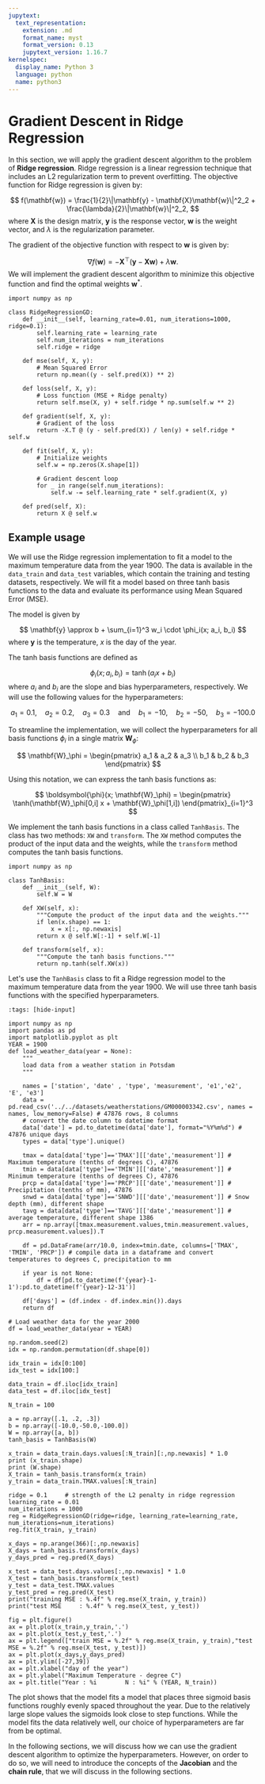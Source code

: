 ```yaml
---
jupytext:
  text_representation:
    extension: .md
    format_name: myst
    format_version: 0.13
    jupytext_version: 1.16.7
kernelspec:
  display_name: Python 3
  language: python
  name: python3
---
```

# Gradient Descent in Ridge Regression
In this section, we will apply the gradient descent algorithm to the problem of **Ridge regression**. Ridge regression is a linear regression technique that includes an L2 regularization term to prevent overfitting. The objective function for Ridge regression is given by:

$$
  f(\mathbf{w}) = \frac{1}{2}\|\mathbf{y} - \mathbf{X}\mathbf{w}\|^2_2 + \frac{\lambda}{2}\|\mathbf{w}\|^2_2,
$$
where $\mathbf{X}$ is the design matrix, $\mathbf{y}$ is the response vector, $\mathbf{w}$ is the weight vector, and $\lambda$ is the regularization parameter.

The gradient of the objective function with respect to $\mathbf{w}$ is given by:

$$
  \nabla f(\mathbf{w}) = -\mathbf{X}^\top(\mathbf{y} - \mathbf{X}\mathbf{w}) + \lambda\mathbf{w}.
$$ 
We will implement the gradient descent algorithm to minimize this objective function and find the optimal weights $\mathbf{w}^*$.

```{code-cell} ipython3
import numpy as np

class RidgeRegressionGD:
    def __init__(self, learning_rate=0.01, num_iterations=1000, ridge=0.1):
        self.learning_rate = learning_rate
        self.num_iterations = num_iterations
        self.ridge = ridge

    def mse(self, X, y):
        # Mean Squared Error
        return np.mean((y - self.pred(X)) ** 2)
    
    def loss(self, X, y):
        # Loss function (MSE + Ridge penalty)
        return self.mse(X, y) + self.ridge * np.sum(self.w ** 2)

    def gradient(self, X, y):
        # Gradient of the loss
        return -X.T @ (y - self.pred(X)) / len(y) + self.ridge * self.w

    def fit(self, X, y):
        # Initialize weights
        self.w = np.zeros(X.shape[1])
        
        # Gradient descent loop
        for _ in range(self.num_iterations):   
            self.w -= self.learning_rate * self.gradient(X, y)

    def pred(self, X):
        return X @ self.w
```

## Example usage

We will use the Ridge regression implementation to fit a model to the maximum temperature data from the year 1900. The data is available in the `data_train` and `data_test` variables, which contain the training and testing datasets, respectively. We will fit a model based on three tanh basis functions to the data and evaluate its performance using Mean Squared Error (MSE).

The model is given by

$$
  \mathbf{y} \approx b + \sum_{i=1}^3 w_i \cdot \phi_i(x; a_i, b_i) 
$$
where $\mathbf{y}$ is the temperature, $x$ is the day of the year.

The tanh basis functions are defined as

$$
  \phi_i(x; a_i, b_i) = \tanh(a_i x + b_i)
$$
where $a_i$ and $b_i$ are the slope and bias hyperparameters, respectively.
We will use the following values for the hyperparameters:

$$
  a_1 = 0.1, \quad a_2 = 0.2, \quad a_3 = 0.3 \quad \text{and} \quad  b_1 = -10, \quad b_2 = -50, \quad b_3 = -100.0
$$

To streamline the implementation, we will collect the hyperparameters for all basis functions $\phi_i$ in a single matrix $\mathbf{W}_\phi$:

$$
  \mathbf{W}_\phi = \begin{pmatrix}
    a_1 & a_2 & a_3 \\
    b_1 & b_2 & b_3
  \end{pmatrix}
$$

Using this notation, we can express the tanh basis functions as:

$$
  \boldsymbol{\phi}(x; \mathbf{W}_\phi) = 
  \begin{pmatrix}
  \tanh(\mathbf{W}_\phi[0,i] x + \mathbf{W}_\phi[1,i])
    \end{pmatrix}_{i=1}^3
$$

We implement the tanh basis functions in a class called `TanhBasis`. The class has two methods: `XW` and `transform`. The `XW` method computes the product of the input data and the weights, while the `transform` method computes the tanh basis functions.

```{code-cell} ipython3
import numpy as np

class TanhBasis:
    def __init__(self, W):
        self.W = W

    def XW(self, x):
        """Compute the product of the input data and the weights."""
        if len(x.shape) == 1:
            x = x[:, np.newaxis]
        return x @ self.W[:-1] + self.W[-1]

    def transform(self, x):
        """Compute the tanh basis functions."""
        return np.tanh(self.XW(x))
```

Let's use the `TanhBasis` class to fit a Ridge regression model to the maximum temperature data from the year 1900. We will use three tanh basis functions with the specified hyperparameters.

```{code-cell} ipython3
:tags: [hide-input]

import numpy as np
import pandas as pd
import matplotlib.pyplot as plt
YEAR = 1900
def load_weather_data(year = None):
    """
    load data from a weather station in Potsdam
    """

    names = ['station', 'date' , 'type', 'measurement', 'e1','e2', 'E', 'e3']
    data = pd.read_csv('../../datasets/weatherstations/GM000003342.csv', names = names, low_memory=False) # 47876 rows, 8 columns
    # convert the date column to datetime format
    data['date'] = pd.to_datetime(data['date'], format="%Y%m%d") # 47876 unique days
    types = data['type'].unique()

    tmax = data[data['type']=='TMAX'][['date','measurement']] # Maximum temperature (tenths of degrees C), 47876
    tmin = data[data['type']=='TMIN'][['date','measurement']] # Minimum temperature (tenths of degrees C), 47876
    prcp = data[data['type']=='PRCP'][['date','measurement']] # Precipitation (tenths of mm), 47876
    snwd = data[data['type']=='SNWD'][['date','measurement']] # Snow depth (mm), different shape
    tavg = data[data['type']=='TAVG'][['date','measurement']] # average temperature, different shape 1386
    arr = np.array([tmax.measurement.values,tmin.measurement.values, prcp.measurement.values]).T 

    df = pd.DataFrame(arr/10.0, index=tmin.date, columns=['TMAX', 'TMIN', 'PRCP']) # compile data in a dataframe and convert temperatures to degrees C, precipitation to mm

    if year is not None:
        df = df[pd.to_datetime(f'{year}-1-1'):pd.to_datetime(f'{year}-12-31')]
    
    df['days'] = (df.index - df.index.min()).days
    return df

# Load weather data for the year 2000
df = load_weather_data(year = YEAR)

np.random.seed(2)
idx = np.random.permutation(df.shape[0])

idx_train = idx[0:100]
idx_test = idx[100:]

data_train = df.iloc[idx_train]
data_test = df.iloc[idx_test]

N_train = 100

a = np.array([.1, .2, .3])
b = np.array([-10.0,-50.0,-100.0])
W = np.array([a, b])
tanh_basis = TanhBasis(W)

x_train = data_train.days.values[:N_train][:,np.newaxis] * 1.0
print (x_train.shape)
print (W.shape)
X_train = tanh_basis.transform(x_train)
y_train = data_train.TMAX.values[:N_train]

ridge = 0.1     # strength of the L2 penalty in ridge regression
learning_rate = 0.01
num_iterations = 1000
reg = RidgeRegressionGD(ridge=ridge, learning_rate=learning_rate, num_iterations=num_iterations)
reg.fit(X_train, y_train)

x_days = np.arange(366)[:,np.newaxis]
X_days = tanh_basis.transform(x_days)
y_days_pred = reg.pred(X_days)

x_test = data_test.days.values[:,np.newaxis] * 1.0
X_test = tanh_basis.transform(x_test)
y_test = data_test.TMAX.values
y_test_pred = reg.pred(X_test)
print("training MSE : %.4f" % reg.mse(X_train, y_train))
print("test MSE     : %.4f" % reg.mse(X_test, y_test))

fig = plt.figure()
ax = plt.plot(x_train,y_train,'.')
ax = plt.plot(x_test,y_test,'.')
ax = plt.legend(["train MSE = %.2f" % reg.mse(X_train, y_train),"test MSE = %.2f" % reg.mse(X_test, y_test)])
ax = plt.plot(x_days,y_days_pred)
ax = plt.ylim([-27,39])
ax = plt.xlabel("day of the year")
ax = plt.ylabel("Maximum Temperature - degree C")
ax = plt.title("Year : %i        N : %i" % (YEAR, N_train))
```
The plot shows that the model fits a model that places three sigmoid basis functions roughly evenly spaced throughout the year. Due to the relatively large slope values the sigmoids look close to step functions.
While the model fits the data relatively well, our choice of hyperparameters are far from be optimal. 

In the following sections, we will discuss how we can use the gradient descent algorithm to optimize the hyperparameters. However, on order to do so, we will need to introduce the concepts of the **Jacobian** and the **chain rule**, that we will discuss in the following sections.